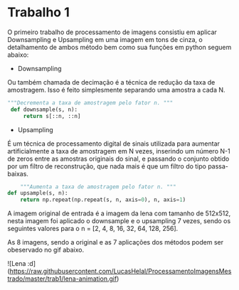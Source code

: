 # Trabalho 1


O primeiro trabalho de processamento de imagens consistiu em aplicar Downsampling e Upsampling em uma imagem em tons de cinza, o detalhamento de ambos método bem como sua funções em python seguem abaixo:


 * Downsampling

  Ou também chamada de decimação é a técnica de redução da taxa de amostragem. Isso é feito simplesmente separando uma amostra a cada N.
```python
"""Decrementa a taxa de amostragem pelo fator n. """
 def downsample(s, n):
     return s[::n, ::n]
```
 * Upsampling

 É um técnica de processamento digital de sinais utilizada para aumentar artificialmente a taxa de amostragem em N vezes, inserindo um número N-1 de zeros entre as amostras originais do sinal, e passando o conjunto obtido por um filtro de reconstrução, que nada mais é que um filtro do tipo passa-baixas.
```python
    """Aumenta a taxa de amostragem pelo fator n. """
def upsample(s, n):
    return np.repeat(np.repeat(s, n, axis=0), n, axis=1)
```

A imagem original de entrada é a imagem da lena com tamanho de 512x512, nesta imagem foi aplicado o downsample e o upsampling 7 vezes, sendo os seguintes valores para o n = [2, 4, 8, 16, 32, 64, 128, 256].

As 8 imagens, sendo a original e as 7 aplicações dos métodos podem ser obeservado no gif abaixo.

![Lena :d] (https://raw.githubusercontent.com/LucasHelal/ProcessamentoImagensMestrado/master/trab1/lena-animation.gif)
